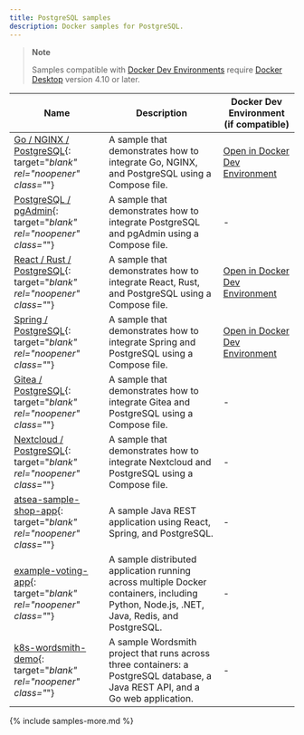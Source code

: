 ```yaml
---
title: PostgreSQL samples
description: Docker samples for PostgreSQL.
---
```


> **Note**
>
> Samples compatible with [Docker Dev Environments](../desktop/dev-environments/index.md) require [Docker Desktop](../get-docker.md) version 4.10 or later.

| Name | Description | Docker Dev Environment (if compatible) |
| ---- | ----------- | -------------------------------------- |
| [Go / NGINX / PostgreSQL](https://github.com/docker/awesome-compose/tree/master/nginx-golang-postgres){: target="_blank" rel="noopener" class="_"} | A sample that demonstrates how to integrate Go, NGINX, and PostgreSQL using a Compose file. | [Open in Docker Dev Environment](https://open.docker.com/dashboard/dev-envs?url=https://github.com/docker/awesome-compose/tree/master/nginx-golang-postgres) |
| [PostgreSQL / pgAdmin](https://github.com/docker/awesome-compose/tree/master/postgresql-pgadmin){: target="_blank" rel="noopener" class="_"} | A sample that demonstrates how to integrate PostgreSQL and pgAdmin using a Compose file. | - |
| [React / Rust / PostgreSQL](https://github.com/docker/awesome-compose/tree/master/react-rust-postgres){: target="_blank" rel="noopener" class="_"} | A sample that demonstrates how to integrate React, Rust, and PostgreSQL using a Compose file. | [Open in Docker Dev Environment](https://open.docker.com/dashboard/dev-envs?url=https://github.com/docker/awesome-compose/tree/master/react-rust-postgres) |
| [Spring / PostgreSQL](https://github.com/docker/awesome-compose/tree/master/spring-postgres){: target="_blank" rel="noopener" class="_"} | A sample that demonstrates how to integrate Spring and PostgreSQL using a Compose file. | [Open in Docker Dev Environment](https://open.docker.com/dashboard/dev-envs?url=https://github.com/docker/awesome-compose/tree/master/spring-postgres) |
| [Gitea / PostgreSQL](https://github.com/docker/awesome-compose/tree/master/gitea-postgres){: target="_blank" rel="noopener" class="_"} | A sample that demonstrates how to integrate Gitea and PostgreSQL using a Compose file. | - |
| [Nextcloud / PostgreSQL](https://github.com/docker/awesome-compose/tree/master/nextcloud-postgres){: target="_blank" rel="noopener" class="_"} | A sample that demonstrates how to integrate Nextcloud and PostgreSQL using a Compose file. | - |
| [atsea-sample-shop-app](https://github.com/dockersamples/atsea-sample-shop-app){: target="_blank" rel="noopener" class="_"} | A sample Java REST application using React, Spring, and PostgreSQL. | - |
| [example-voting-app](https://github.com/dockersamples/example-voting-app){: target="_blank" rel="noopener" class="_"} | A sample distributed application running across multiple Docker containers, including Python, Node.js, .NET, Java, Redis, and PostgreSQL. | - |
| [k8s-wordsmith-demo](https://github.com/dockersamples/k8s-wordsmith-demo){: target="_blank" rel="noopener" class="_"} | A sample Wordsmith project that runs across three containers: a PostgreSQL database, a Java REST API, and a Go web application. | - |


{% include samples-more.md %}